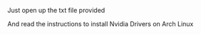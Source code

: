 Just open up the txt file provided

And read the instructions to install Nvidia Drivers on Arch Linux
